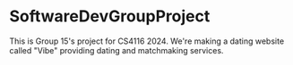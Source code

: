 # SoftwareDevGroupProject
This is Group 15's project for CS4116 2024. We're making a dating website called "Vibe" providing dating and matchmaking services.
